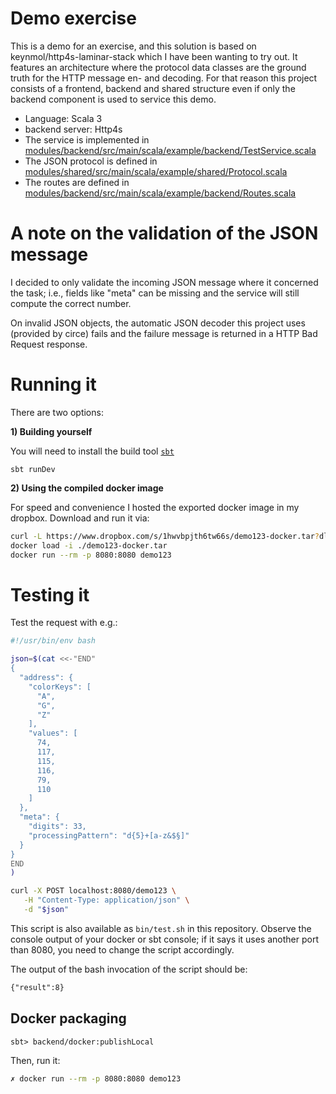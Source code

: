 # Demo exercise

This is a demo for an exercise, and this solution is based on keynmol/http4s-laminar-stack which I have been wanting to try out. It features an architecture where the protocol data classes are the ground truth for the HTTP message en- and decoding. For that reason this project consists of a frontend, backend and shared structure even if only the backend component is used to service this demo.

- Language: Scala 3
- backend server: Http4s
- The service is implemented in [modules/backend/src/main/scala/example/backend/TestService.scala](https://github.com/simlei/demo123/blob/master/modules/backend/src/main/scala/example/backend/TestService.scala)
- The JSON protocol is defined in [modules/shared/src/main/scala/example/shared/Protocol.scala](https://github.com/simlei/demo123/blob/master/modules/shared/src/main/scala/example/shared/Protocol.scala)
- The routes are defined in [modules/backend/src/main/scala/example/backend/Routes.scala](https://github.com/simlei/demo123/blob/master/modules/backend/src/main/scala/example/backend/Routes.scala)

# A note on the validation of the JSON message

I decided to only validate the incoming JSON message where it concerned the task; i.e., fields like "meta" can be missing and the service will still compute the correct number.

On invalid JSON objects, the automatic JSON decoder this project uses (provided by circe) fails and the failure message is returned in a HTTP Bad Request response.

# Running it

There are two options:

**1) Building yourself**

You will need to install the build tool [`sbt`](https://www.scala-sbt.org/download.html)

`sbt runDev`

**2) Using the compiled docker image**

For speed and convenience I hosted the exported docker image in my dropbox. Download and run it via:
  
```bash
curl -L https://www.dropbox.com/s/1hwvbpjth6tw66s/demo123-docker.tar?dl=1 > ./demo123-docker.tar
docker load -i ./demo123-docker.tar
docker run --rm -p 8080:8080 demo123
```

# Testing it

Test the request with e.g.:

```bash
#!/usr/bin/env bash

json=$(cat <<-"END"
{
  "address": {
    "colorKeys": [
      "A",
      "G",
      "Z"
    ],
    "values": [
      74,
      117,
      115,
      116,
      79,
      110
    ]
  },
  "meta": {
    "digits": 33,
    "processingPattern": "d{5}+[a-z&$§]"
  }
}
END
)

curl -X POST localhost:8080/demo123 \
   -H "Content-Type: application/json" \
   -d "$json"
```

This script is also available as `bin/test.sh` in this repository.
Observe the console output of your docker or sbt console; if it says it uses another port than 8080, you need to change the script accordingly.

The output of the bash invocation of the script should be:

```txt
{"result":8}
```


## Docker packaging 

```
sbt> backend/docker:publishLocal
```

Then, run it:

```bash
✗ docker run --rm -p 8080:8080 demo123
```

